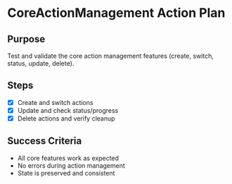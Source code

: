 # CoreActionManagement Action Plan

## Purpose

Test and validate the core action management features (create, switch, status, update, delete).

## Steps

- [x] Create and switch actions
- [x] Update and check status/progress
- [x] Delete actions and verify cleanup

## Success Criteria

- All core features work as expected
- No errors during action management
- State is preserved and consistent
